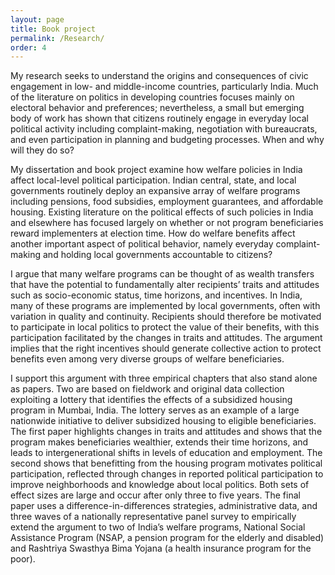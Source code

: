```yaml
---
layout: page
title: Book project 
permalink: /Research/
order: 4
---
```

<!-- Global site tag (gtag.js) - Google Analytics -->
<script async src="https://www.googletagmanager.com/gtag/js?id=UA-111923831-1"></script>
<script>
  window.dataLayer = window.dataLayer || [];
  function gtag(){dataLayer.push(arguments);}
  gtag('js', new Date());

  gtag('config', 'UA-111923831-1');
</script>

My research seeks to understand the origins and consequences of civic engagement in low- and middle-income countries, particularly India. Much of the literature on politics in developing countries focuses mainly on electoral behavior and preferences; nevertheless, a small but emerging body of work has shown that citizens routinely engage in everyday local political activity including complaint-making, negotiation with bureaucrats, and even participation in planning and budgeting processes. When and why will they do so?

 My dissertation and book project examine how welfare policies in India affect local-level political participation. Indian central, state, and local governments routinely deploy an expansive array of welfare programs including pensions, food subsidies, employment guarantees, and affordable housing.  Existing literature on the political effects of such policies in India and elsewhere has focused largely on whether or not program beneficiaries reward implementers at election time. How do welfare benefits affect another important aspect of political behavior, namely everyday complaint-making and holding local governments accountable to citizens?

I argue that many welfare programs can be thought of as wealth transfers that have the potential to fundamentally alter recipients’ traits and attitudes such as socio-economic status, time horizons, and incentives. In India, many of these programs are implemented by local governments, often with variation in quality and continuity. Recipients should therefore be motivated to participate in local politics to protect the value of their benefits, with this participation facilitated by the changes in traits and attitudes. The argument implies that the right incentives should generate collective action to protect benefits even among very diverse groups of welfare beneficiaries.
 
I support this argument with three empirical chapters that also stand alone as papers. Two are based on fieldwork and original data collection exploiting a lottery that identifies the effects of a subsidized housing program in Mumbai, India. The lottery serves as an example of a large nationwide initiative to deliver subsidized housing to eligible beneficiaries. The first paper highlights changes in traits and attitudes and shows that the program makes beneficiaries wealthier, extends their time horizons, and leads to intergenerational shifts in levels of education and employment. The second shows that benefitting from the housing program motivates political participation, reflected through changes in reported political participation to improve neighborhoods and knowledge about local politics. Both sets of effect sizes are large and occur after only three to five years. The final paper uses a difference-in-differences strategies, administrative data, and three waves of a nationally representative panel survey to empirically extend the argument to two of India’s welfare programs, National Social Assistance Program (NSAP, a pension program for the elderly and disabled) and Rashtriya Swasthya Bima Yojana (a health insurance program for the poor). 

